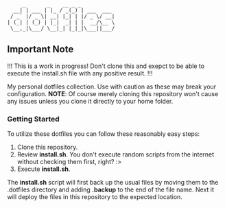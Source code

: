          _       _    __ _ _
      __| | ___ | |_ / _(_) | ___  ___
     / _` |/ _ \| __| |_| | |/ _ \/ __|
    | (_| | (_) | |_|  _| | |  __/\__ \
     \__,_|\___/ \__|_| |_|_|\___||___/

## Important Note
!!! This is a work in progress!  Don't clone this and exepct to be able to execute the install.sh file with any positive result. !!!

My personal dotfiles collection.  Use with caution as these may break your configuration. **NOTE**: Of course merely cloning this repository won't cause any issues unless you clone it directly to your home folder.

### Getting Started
To utilize these dotfiles you can follow these reasonably easy steps:
 1. Clone this repository. 
 2. Review **install.sh**. You don't execute random scripts from the internet without checking them first, right? :>
 3. Execute **install.sh**.
 
 The **install.sh** script will first back up the usual files by moving them to the .dotfiles directory and adding **.backup** to the end of the file name.  Next it will deploy the files in this repository to the expected location.

